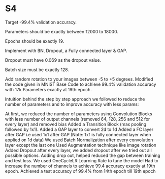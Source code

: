 # S4

Target -99.4% validation accuracy.

Parameters should be exactly between 12000 to 18000.

Epochs should be exactly 19.

Implement with BN, Dropout, a Fully connected layer & GAP. 

Dropout must have 0.069 as the dropout value.

Batch size must be exactly 128.

Add random rotation to your images between -5 to +5 degrees.
Modified the code given in MNIST Base Code to achieve 99.4% validation accuracy with 17k Parameters exactly at 19th epoch.

Intuition behind the step by step approach we followed to reduce the number of parameters and to improve accuracy with less params:

At first, we reduced the number of parameters using Convolution Blocks with less number of output channels (removed 64, 128, 256 and 512 for every layer) and removed bias
Added a Transition Block (max pooling followed by 1x1).
Added a GAP layer to convert 2d to 1d
Added a FC layer after GAP i.e used 1x1 after GAP (Note: 1x1 is fully connected layer when applied on 1d data)
We used Batch Normalization after every convolution layer except the last one
Used Augmentation technique like image rotation
Added Dropout after every layer, we added dropout after we tried out all possible options. Adding drop out, helped reduced the gap between training and test loss.
We used OneCycleLR Learning Rate to tune the model
Had to increase the number of channels to achieve 99.4 accuracy exactly at 19th epoch.
Achieved a test accuracy of 99.4% from 14th epoch till 19th epoch
